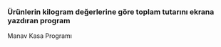 <h3>Ürünlerin kilogram değerlerine göre toplam tutarını ekrana yazdıran program </h3>
Manav Kasa Programı
